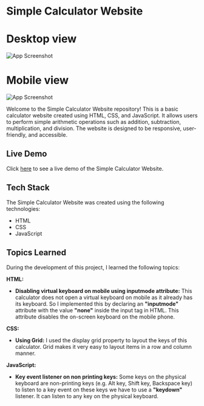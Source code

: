 # Simple Calculator Website

# Desktop view
![App Screenshot](https://clock-by-prajyot.000webhostapp.com/calculator-desktop.png)

# Mobile view
![App Screenshot](https://clock-by-prajyot.000webhostapp.com/calculator-mobile.png)

Welcome to the Simple Calculator Website repository! This is a basic calculator website created using HTML, CSS, and JavaScript. It allows users to perform simple arithmetic operations such as addition, subtraction, multiplication, and division. The website is designed to be responsive, user-friendly, and accessible.

## Live Demo
Click [here](https://prajyot-tambade.github.io/Web-Calculator/) to see a live demo of the Simple Calculator Website.

## Tech Stack
The Simple Calculator Website was created using the following technologies:
- HTML
- CSS
- JavaScript

## Topics Learned
During the development of this project, I learned the following topics:

**HTML:**
- **Disabling virtual keyboard on mobile using inputmode attribute:** This calculator does not open a virtual keyboard on mobile as it already has its keyboard. So I implemented this by declaring an **"inputmode"** attribute with the value **"none"** inside the input tag in HTML. This attribute disables the on-screen keyboard on the mobile phone. 

**CSS:**
- **Using Grid:** I used the display grid property to layout the keys of this calculator. Grid makes it very easy to layout items in a row and column manner.

**JavaScript:**
- **Key event listener on non printing keys:** Some keys on the physical keyboard are non-printing keys (e.g. Alt key, Shift key, Backspace key) to listen to a key event on these keys we have to use a **"keydown"** listener. It can listen to any key on the physical keyboard.
